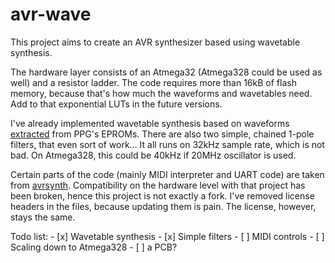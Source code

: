 # avr-wave
 
This project aims to create an AVR synthesizer based using wavetable synthesis.
 
The hardware layer consists of an Atmega32 (Atmega328 could be used as well) and a resistor ladder.
The code requires more than 16kB of flash memory, because that's how much the waveforms and wavetables need.
Add to that exponential LUTs in the future versions.

I've already implemented wavetable synthesis based on waveforms [extracted](https://jacajack.github.io/music/2019/12/10/PPG-EPROM.html) from PPG's EPROMs.
There are also two simple, chained 1-pole filters, that even sort of work...
It all runs on 32kHz sample rate, which is not bad. On Atmega328, this could be 40kHz if 20MHz oscillator is used.

Certain parts of the code (mainly MIDI interpreter and UART code) are taken from [avrsynth](https://github.com/Jacajack/avrsynth).
Compatibility on the hardware level with that project has been broken, hence this project is not exactly a fork.
I've removed license headers in the files, because updating them is pain. The license, however, stays the same.
 
Todo list:
	- [x] Wavetable synthesis
	- [x] Simple filters
	- [ ] MIDI controls
	- [ ] Scaling down to Atmega328
	- [ ] a PCB?

